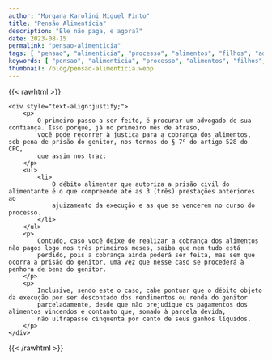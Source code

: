 ```yaml
---
author: "Morgana Karolini Miguel Pinto"
title: "Pensão Alimentícia"
description: "Ele não paga, e agora?"
date: 2023-08-15
permalink: "pensao-alimenticia"
tags: [ "pensao", "alimenticia", "processo", "alimentos", "filhos", "advogado" ]
keywords: [ "pensao", "alimenticia", "processo", "alimentos", "filhos", "advogado" ]
thumbnail: /blog/pensao-alimenticia.webp
---
```


{{< rawhtml >}}

    <div style="text-align:justify;">
        <p>
            O primeiro passo a ser feito, é procurar um advogado de sua confiança. Isso porque, já no primeiro mês de atraso, 
            você pode recorrer à justiça para a cobrança dos alimentos, sob pena de prisão do genitor, nos termos do § 7º do artigo 528 do CPC, 
            que assim nos traz:
        </p>
        <ul>
            <li>
                O débito alimentar que autoriza a prisão civil do alimentante é o que compreende até as 3 (três) prestações anteriores ao 
                ajuizamento da execução e as que se vencerem no curso do processo.
            </li>
        </ul>
        <p>
            Contudo, caso você deixe de realizar a cobrança dos alimentos não pagos logo nos três primeiros meses, saiba que nem tudo está 
            perdido, pois a cobrança ainda poderá ser feita, mas sem que ocorra a prisão do genitor, uma vez que nesse caso se procederá à penhora de bens do genitor.
        </p>
        <p>
            Inclusive, sendo este o caso, cabe pontuar que o débito objeto da execução por ser descontado dos rendimentos ou renda do genitor 
            parceladamente, desde que não prejudique os pagamentos dos alimentos vincendos e contanto que, somado à parcela devida, 
            não ultrapasse cinquenta por cento de seus ganhos líquidos.
        </p>
    </div>

{{< /rawhtml >}}
